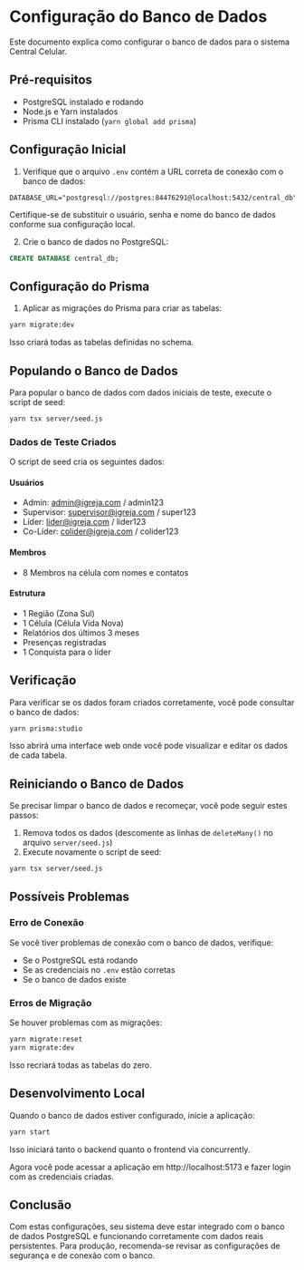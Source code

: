 # Configuração do Banco de Dados

Este documento explica como configurar o banco de dados para o sistema Central Celular.

## Pré-requisitos

- PostgreSQL instalado e rodando
- Node.js e Yarn instalados
- Prisma CLI instalado (`yarn global add prisma`)

## Configuração Inicial

1. Verifique que o arquivo `.env` contém a URL correta de conexão com o banco de dados:

```
DATABASE_URL="postgresql://postgres:84476291@localhost:5432/central_db"
```

Certifique-se de substituir o usuário, senha e nome do banco de dados conforme sua configuração local.

2. Crie o banco de dados no PostgreSQL:

```sql
CREATE DATABASE central_db;
```

## Configuração do Prisma

1. Aplicar as migrações do Prisma para criar as tabelas:

```bash
yarn migrate:dev
```

Isso criará todas as tabelas definidas no schema.

## Populando o Banco de Dados

Para popular o banco de dados com dados iniciais de teste, execute o script de seed:

```bash
yarn tsx server/seed.js
```

### Dados de Teste Criados

O script de seed cria os seguintes dados:

#### Usuários
- Admin: admin@igreja.com / admin123
- Supervisor: supervisor@igreja.com / super123
- Líder: lider@igreja.com / lider123
- Co-Líder: colider@igreja.com / colider123

#### Membros
- 8 Membros na célula com nomes e contatos

#### Estrutura
- 1 Região (Zona Sul)
- 1 Célula (Célula Vida Nova)
- Relatórios dos últimos 3 meses
- Presenças registradas
- 1 Conquista para o líder

## Verificação

Para verificar se os dados foram criados corretamente, você pode consultar o banco de dados:

```bash
yarn prisma:studio
```

Isso abrirá uma interface web onde você pode visualizar e editar os dados de cada tabela.

## Reiniciando o Banco de Dados

Se precisar limpar o banco de dados e recomeçar, você pode seguir estes passos:

1. Remova todos os dados (descomente as linhas de `deleteMany()` no arquivo `server/seed.js`)
2. Execute novamente o script de seed:

```bash
yarn tsx server/seed.js
```

## Possíveis Problemas

### Erro de Conexão
Se você tiver problemas de conexão com o banco de dados, verifique:
- Se o PostgreSQL está rodando
- Se as credenciais no `.env` estão corretas
- Se o banco de dados existe

### Erros de Migração
Se houver problemas com as migrações:

```bash
yarn migrate:reset
yarn migrate:dev
```

Isso recriará todas as tabelas do zero.

## Desenvolvimento Local

Quando o banco de dados estiver configurado, inicie a aplicação:

```bash
yarn start
```

Isso iniciará tanto o backend quanto o frontend via concurrently.

Agora você pode acessar a aplicação em http://localhost:5173 e fazer login com as credenciais criadas.

## Conclusão

Com estas configurações, seu sistema deve estar integrado com o banco de dados PostgreSQL e funcionando corretamente com dados reais persistentes. Para produção, recomenda-se revisar as configurações de segurança e de conexão com o banco. 